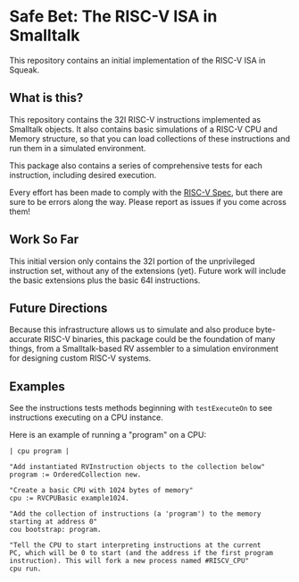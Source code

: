 # Safe Bet: The RISC-V ISA in Smalltalk #
This repository contains an initial implementation of the RISC-V ISA in Squeak.

## What is this? ##
This repository contains the 32I RISC-V instructions implemented as Smalltalk objects. It also contains basic simulations of a RISC-V CPU and Memory structure, so that you can load collections of these instructions and run them in a simulated environment.
  
This package also contains a series of comprehensive tests for each instruction, including desired execution.
  
Every effort has been made to comply with the [RISC-V Spec](https://riscv.org/specifications/), but there are sure to be errors along the way. Please report as issues if you come across them!
  
## Work So Far ##
This initial version only contains the 32I portion of the unprivileged instruction set, without any of the extensions 
(yet). Future work will include the basic extensions plus the basic 64I instructions.
  
## Future Directions ##
Because this infrastructure allows us to simulate and also produce byte-accurate RISC-V binaries, this package could be the foundation of many things, from a Smalltalk-based RV assembler to a simulation environment for designing custom RISC-V systems.
  
## Examples ##
See the instructions tests methods beginning with `testExecuteOn` to see instructions executing on a CPU instance.
  
Here is an example of running a "program" on a CPU:
```smalltalk
| cpu program |

"Add instantiated RVInstruction objects to the collection below"
program := OrderedCollection new.

"Create a basic CPU with 1024 bytes of memory"
cpu := RVCPUBasic example1024.

"Add the collection of instructions (a 'program') to the memory
starting at address 0"
cou bootstrap: program.

"Tell the CPU to start interpreting instructions at the current
PC, which will be 0 to start (and the address if the first program
instruction). This will fork a new process named #RISCV_CPU"
cpu run.
```
